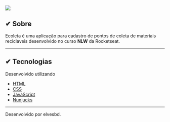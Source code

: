 <h1>
    <img src="public/assets/eco.gif">
</h1>


## ✔ Sobre
Ecoleta é uma aplicação para cadastro de pontos de coleta de materiais reciclaveis desenvolvido no curso **NLW** da Rocketseat.

---

## ✔ Tecnologias

Desenvolvido utilizando

 - [HTML](https://rocketseat.com.br/)
 - [CSS](https://rocketseat.com.br/)
 - [JavaScript](https://rocketseat.com.br/)
 - [Nunjucks](https://mozilla.github.io/nunjucks/)


---
Desenvolvido por elvesbd.


